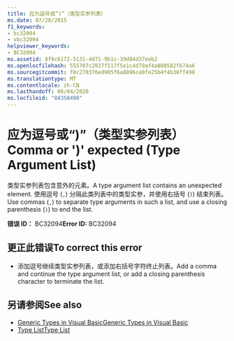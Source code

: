 ```yaml
---
title: 应为逗号或“)”（类型实参列表）
ms.date: 07/20/2015
f1_keywords:
- bc32094
- vbc32094
helpviewer_keywords:
- BC32094
ms.assetid: 8f8c6172-5131-4d71-9b1c-39d84d37eeb2
ms.openlocfilehash: 555707c2837f517f5e1c4d79af4a888582f674a6
ms.sourcegitcommit: f8c270376ed905f6a8896ce0fe25b4f4b38ff498
ms.translationtype: MT
ms.contentlocale: zh-CN
ms.lasthandoff: 06/04/2020
ms.locfileid: "84358498"
---
```

# <a name="comma-or--expected-type-argument-list"></a><span data-ttu-id="edb82-102">应为逗号或“)”（类型实参列表）</span><span class="sxs-lookup"><span data-stu-id="edb82-102">Comma or ')' expected (Type Argument List)</span></span>
<span data-ttu-id="edb82-103">类型实参列表包含意外的元素。</span><span class="sxs-lookup"><span data-stu-id="edb82-103">A type argument list contains an unexpected element.</span></span> <span data-ttu-id="edb82-104">使用逗号 (`,`) 分隔此类列表中的类型实参，并使用右括号 (`)`) 结束列表。</span><span class="sxs-lookup"><span data-stu-id="edb82-104">Use commas (`,`) to separate type arguments in such a list, and use a closing parenthesis (`)`) to end the list.</span></span>  
  
 <span data-ttu-id="edb82-105">**错误 ID：** BC32094</span><span class="sxs-lookup"><span data-stu-id="edb82-105">**Error ID:** BC32094</span></span>  
  
## <a name="to-correct-this-error"></a><span data-ttu-id="edb82-106">更正此错误</span><span class="sxs-lookup"><span data-stu-id="edb82-106">To correct this error</span></span>  
  
- <span data-ttu-id="edb82-107">添加逗号继续类型实参列表，或添加右括号字符终止列表。</span><span class="sxs-lookup"><span data-stu-id="edb82-107">Add a comma and continue the type argument list, or add a closing parenthesis character to terminate the list.</span></span>  
  
## <a name="see-also"></a><span data-ttu-id="edb82-108">另请参阅</span><span class="sxs-lookup"><span data-stu-id="edb82-108">See also</span></span>

- [<span data-ttu-id="edb82-109">Generic Types in Visual Basic</span><span class="sxs-lookup"><span data-stu-id="edb82-109">Generic Types in Visual Basic</span></span>](../programming-guide/language-features/data-types/generic-types.md)
- [<span data-ttu-id="edb82-110">Type List</span><span class="sxs-lookup"><span data-stu-id="edb82-110">Type List</span></span>](../language-reference/statements/type-list.md)
